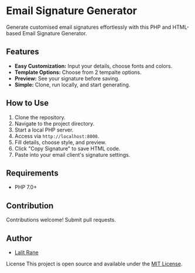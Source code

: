 # Email Signature Generator

Generate customised email signatures effortlessly with this PHP and HTML-based Email Signature Generator.

## Features

- **Easy Customization:** Input your details, choose fonts and colors.
- **Template Options:** Choose from 2 tempalte options.
- **Preview:** See your signature before saving.
- **Simple:** Clone, run locally, and start generating.

## How to Use

1. Clone the repository.
2. Navigate to the project directory.
3. Start a local PHP server.
4. Access via `http://localhost:8000`.
5. Fill details, choose style, and preview.
6. Click "Copy Signature" to save HTML code.
7. Paste into your email client's signature settings.

## Requirements

- PHP 7.0+

## Contribution

Contributions welcome! Submit pull requests.

## Author

- [Lalit Rane](https://lalitrane.dev)

License
This project is open source and available under the [MIT License](LICENSE).
